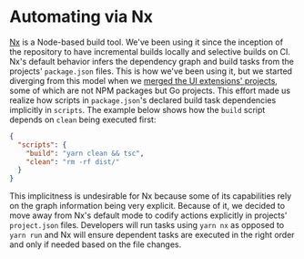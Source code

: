 # Automating via Nx

[Nx](https://nx.dev/) is a Node-based build tool. We've been using it since the inception of the repository to have incremental builds locally and selective builds on CI. Nx's default behavior infers the dependency graph and build tasks from the projects' `package.json` files. This is how we've been using it, but we started diverging from this model when we [merged the UI extensions' projects](https://github.com/Shopify/cli/pull/237), some of which are not NPM packages but Go projects. This effort made us realize how scripts in `package.json`'s declared build task dependencies implicitly in `scripts`. The example below shows how the `build` script depends on `clean` being executed first:

```json
{
  "scripts": {
    "build": "yarn clean && tsc",
    "clean": "rm -rf dist/"
  }
}
```

This implicitness is undesirable for Nx because some of its capabilities rely on the graph information being very explicit. Because of it, we decided to move away from Nx's default mode to codify actions explicitly in projects' `project.json` files. Developers will run tasks using `yarn nx` as opposed to `yarn run` and Nx will ensure dependent tasks are executed in the right order and only if needed based on the file changes.
